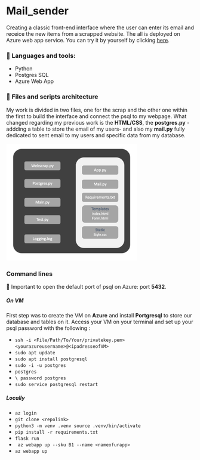 # Mail_sender

Creating a classic front-end interface where the user can enter its email and receice the new items from a scrapped website. The all is deployed on Azure web app service. You can try it by yourself by clicking [here](https://tiphn-email-sender.azurewebsites.net/home).

### 🧰  Languages and tools: 
- Python
- Postgres SQL
- Azure Web App

### 📁 Files and scripts architecture 

My work is divided in two files, one for the scrap and the other one within the first to build the interface and connect the psql to my webpage. What changed regarding my previous work is the **HTML/CSS**, the **postgres.py** -addding a table to store the email of my users- and also my **mail.py** fully dedicated to sent email to my users and specific data from my database. 

<p align="left">
  <img src="https://github.com/Tiphnm/mail_sender/blob/master/Architecture.png" width="350" title="hover text">
</p>

### Command lines 

🚨 Important to open the default port of psql on Azure: port **5432**. 

##### On VM 
First step was to create the VM on **Azure** and install **Portgresql** to store our database and tables on it.
Access your VM on your terminal and set up your psql password with the following : 
- `ssh -i <File/Path/To/Your/privatekey.pem> <yourazureusername>@<ipadresseofVM>`
- `sudo apt update`
- `sudo apt install postgresql`
- `sudo -i -u postgres`
- `postgres`
- `\ password postgres`
- `sudo service postgresql restart`

##### Locally 

- `az login`
- `git clone <repolink>`
- `python3 -m venv .venv source .venv/bin/activate `
- `pip install -r requirements.txt`
- `flask run`
- ` az webapp up --sku B1 --name <nameofurapp>` 
- `az webapp up`













